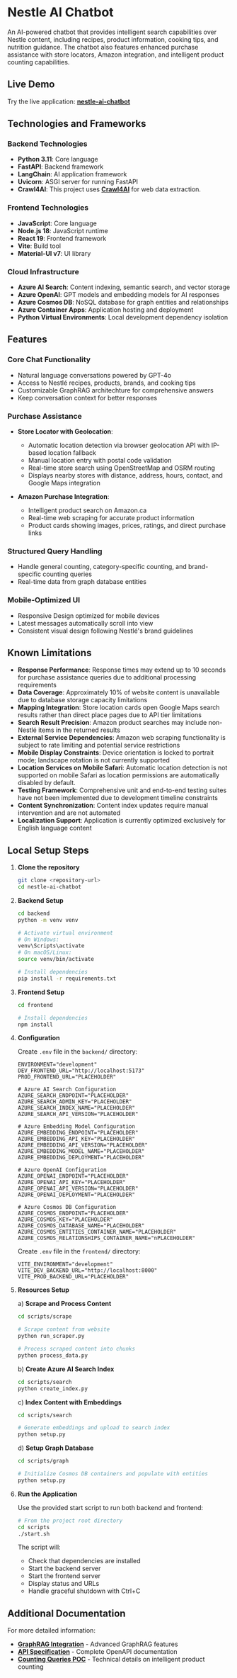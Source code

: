 # Nestle AI Chatbot

An AI-powered chatbot that provides intelligent search capabilities over Nestle content, including recipes, product information, cooking tips, and nutrition guidance. The chatbot also features enhanced purchase assistance with store locators, Amazon integration, and intelligent product counting capabilities.

## Live Demo

Try the live application: **[nestle-ai-chatbot](https://nestle-ai-chatbot-frontend.whitewater-4228c4bc.canadaeast.azurecontainerapps.io/)**

## Technologies and Frameworks

### Backend Technologies
- **Python 3.11**: Core language
- **FastAPI**: Backend framework
- **LangChain**: AI application framework
- **Uvicorn**: ASGI server for running FastAPI
- **Crawl4AI**: This project uses **[Crawl4AI](https://github.com/unclecode/crawl4ai)** for web data extraction.

### Frontend Technologies
- **JavaScript**: Core language
- **Node.js 18**: JavaScript runtime
- **React 19**: Frontend framework
- **Vite**: Build tool
- **Material-UI v7**: UI library

### Cloud Infrastructure
- **Azure AI Search**: Content indexing, semantic search, and vector storage
- **Azure OpenAI**: GPT models and embedding models for AI responses
- **Azure Cosmos DB**: NoSQL database for graph entities and relationships
- **Azure Container Apps**: Application hosting and deployment
- **Python Virtual Environments**: Local development dependency isolation

## Features

### Core Chat Functionality
- Natural language conversations powered by GPT-4o
- Access to Nestlé recipes, products, brands, and cooking tips
- Customizable GraphRAG architechture for comprehensive answers
- Keep conversation context for better responses

### Purchase Assistance
- **Store Locator with Geolocation**: 
  - Automatic location detection via browser geolocation API with IP-based location fallback
  - Manual location entry with postal code validation
  - Real-time store search using OpenStreetMap and OSRM routing
  - Displays nearby stores with distance, address, hours, contact, and Google Maps integration

- **Amazon Purchase Integration**: 
  - Intelligent product search on Amazon.ca
  - Real-time web scraping for accurate product information
  - Product cards showing images, prices, ratings, and direct purchase links

### Structured Query Handling
- Handle general counting, category-specific counting, and brand-specific counting queries
- Real-time data from graph database entities

### Mobile-Optimized UI
- Responsive Design optimized for mobile devices
- Latest messages automatically scroll into view
- Consistent visual design following Nestlé's brand guidelines

## Known Limitations

- **Response Performance**: Response times may extend up to 10 seconds for purchase assistance queries due to additional processing requirements
- **Data Coverage**: Approximately 10% of website content is unavailable due to database storage capacity limitations
- **Mapping Integration**: Store location cards open Google Maps search results rather than direct place pages due to API tier limitations
- **Search Result Precision**: Amazon product searches may include non-Nestlé items in the returned results
- **External Service Dependencies**: Amazon web scraping functionality is subject to rate limiting and potential service restrictions
- **Mobile Display Constraints**: Device orientation is locked to portrait mode; landscape rotation is not currently supported
- **Location Services on Mobile Safari**: Automatic location detection is not supported on mobile Safari as location permissions are automatically disabled by default.
- **Testing Framework**: Comprehensive unit and end-to-end testing suites have not been implemented due to development timeline constraints
- **Content Synchronization**: Content index updates require manual intervention and are not automated
- **Localization Support**: Application is currently optimized exclusively for English language content

## Local Setup Steps

1. **Clone the repository**
   ```bash
   git clone <repository-url>
   cd nestle-ai-chatbot
   ```

2. **Backend Setup**
   ```bash
   cd backend
   python -m venv venv
   
   # Activate virtual environment
   # On Windows:
   venv\Scripts\activate
   # On macOS/Linux:
   source venv/bin/activate
   
   # Install dependencies
   pip install -r requirements.txt
   ```

3. **Frontend Setup**
   ```bash
   cd frontend

   # Install dependencies
   npm install
   ```

4. **Configuration**
   
   Create `.env` file in the `backend/` directory:
   ```env
   ENVIRONMENT="development"
   DEV_FRONTEND_URL="http://localhost:5173"
   PROD_FRONTEND_URL="PLACEHOLDER"

   # Azure AI Search Configuration
   AZURE_SEARCH_ENDPOINT="PLACEHOLDER"
   AZURE_SEARCH_ADMIN_KEY="PLACEHOLDER"
   AZURE_SEARCH_INDEX_NAME="PLACEHOLDER"
   AZURE_SEARCH_API_VERSION="PLACEHOLDER"

   # Azure Embedding Model Configuration
   AZURE_EMBEDDING_ENDPOINT="PLACEHOLDER"
   AZURE_EMBEDDING_API_KEY="PLACEHOLDER"
   AZURE_EMBEDDING_API_VERSION="PLACEHOLDER"
   AZURE_EMBEDDING_MODEL_NAME="PLACEHOLDER"
   AZURE_EMBEDDING_DEPLOYMENT="PLACEHOLDER"

   # Azure OpenAI Configuration
   AZURE_OPENAI_ENDPOINT="PLACEHOLDER"
   AZURE_OPENAI_API_KEY="PLACEHOLDER"
   AZURE_OPENAI_API_VERSION="PLACEHOLDER"
   AZURE_OPENAI_DEPLOYMENT="PLACEHOLDER"

   # Azure Cosmos DB Configuration
   AZURE_COSMOS_ENDPOINT="PLACEHOLDER"
   AZURE_COSMOS_KEY="PLACEHOLDER"
   AZURE_COSMOS_DATABASE_NAME="PLACEHOLDER"
   AZURE_COSMOS_ENTITIES_CONTAINER_NAME="PLACEHOLDER"
   AZURE_COSMOS_RELATIONSHIPS_CONTAINER_NAME="nPLACEHOLDER"
   ```
   
   Create `.env` file in the `frontend/` directory:
   ```env
   VITE_ENVIRONMENT="development"
   VITE_DEV_BACKEND_URL="http://localhost:8000"
   VITE_PROD_BACKEND_URL="PLACEHOLDER"
   ```

5. **Resources Setup**

   a) **Scrape and Process Content**
   ```bash
   cd scripts/scrape
   
   # Scrape content from website
   python run_scraper.py
   
   # Process scraped content into chunks
   python process_data.py
   ```

   b) **Create Azure AI Search Index**
   ```bash
   cd scripts/search
   python create_index.py
   ```

   c) **Index Content with Embeddings**
   ```bash
   cd scripts/search
   
   # Generate embeddings and upload to search index
   python setup.py
   ```

   d) **Setup Graph Database**
   ```bash
   cd scripts/graph
   
   # Initialize Cosmos DB containers and populate with entities
   python setup.py
   ```

6. **Run the Application**
   
   Use the provided start script to run both backend and frontend:
   ```bash
   # From the project root directory
   cd scripts
   ./start.sh
   ```
   
   The script will:
   - Check that dependencies are installed
   - Start the backend server
   - Start the frontend server
   - Display status and URLs
   - Handle graceful shutdown with Ctrl+C

## Additional Documentation

For more detailed information:
- **[GraphRAG Integration](./docs/graphrag-integration.md)** - Advanced GraphRAG features
- **[API Specification](./docs/api-specification.yaml)** - Complete OpenAPI documentation
- **[Counting Queries POC](./docs/counting-queries-poc.md)** - Technical details on intelligent product counting
